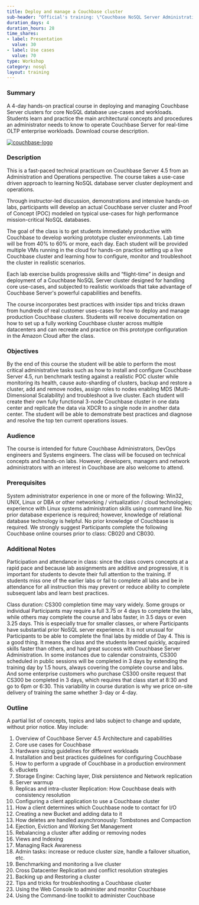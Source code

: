 ```yaml
---
title: Deploy and manage a Couchbase cluster
sub-header: "Official's training: \"Couchbase NoSQL Server Administration\""
duration_days: 4
duration_hours: 28
time_shares:
- label: Presentation
  value: 30
- label: Use cases
  value: 70
type: Workshop
category: nosql
layout: training
---
```


### Summary
A 4-day hands-on practical course in deploying and managing Couchbase Server clusters for core NoSQL database use-cases and workloads. Students learn and practice the main architectural concepts and procedures an administrator needs to know to operate Couchbase Server for real-time OLTP enterprise workloads. Download course description.

[![couchbase-logo](//d1ri137x9edlub.cloudfront.net/uploads/training_partner/logo/1/large_CB_logo_1.png)](http://www.couchbase.com/)

### Description

This is a fast-paced technical practicum on Couchbase Server 4.5 from an Administration and Operations perspective. The course takes a use-case driven approach to learning NoSQL database server cluster deployment and operations.

Through instructor-led discussion, demonstrations and intensive hands-on labs, participants will develop an actual Couchbase server cluster and Proof of Concept (POC) modeled on typical use-cases for high performance mission-critical NoSQL databases.

The goal of the class is to get students immediately productive with Couchbase to develop working prototype cluster environments. Lab time will be from 40% to 60% or more, each day. Each student will be provided multiple VMs running in the cloud for hands-on practice setting up a live Couchbase cluster and learning how to configure, monitor and troubleshoot the cluster in realistic scenarios.

Each lab exercise builds progressive skills and “flight-time” in design and deployment of a Couchbase NoSQL Server cluster designed for handling core use-cases, and subjected to realistic workloads that take advantage of Couchbase Server's powerful capabilities and benefits.

The course incorporates best practices with insider tips and tricks drawn from hundreds of real customer uses-cases for how to deploy and manage production Couchbase clusters.  Students will receive documentation on how to set up a fully working Couchbase cluster across multiple datacenters and can recreate and practice on this prototype configuration in the Amazon Cloud after the class.

### Objectives

By the end of this course the student will be able to perform the most critical administrative tasks such as how to install and configure Couchbase Server 4.5, run benchmark testing against a realistic POC cluster while monitoring its health, cause auto-sharding of clusters, backup and restore a cluster, add and remove nodes, assign roles to nodes enabling MDS (Multi-Dimensional Scalability) and troubleshoot a live cluster. Each student will create their own fully functional 3-node Couchbase cluster in one data center and replicate the data via XDCR to a single node in another data center. The student will be able to demonstrate best practices and diagnose and resolve the top ten current operations issues.

### Audience

The course is intended for future Couchbase Administrators, DevOps engineers and Systems engineers. The class will be focused on technical concepts and hands-on labs. However, developers, managers and network administrators with an interest in Couchbase are also welcome to attend.

### Prerequisites

System administrator experience in one or more of the following: Win32, UNIX, Linux or DBA or other networking / virtualization / cloud technologies; experience with Linux systems administration skills using command line. No prior database experience is required; however, knowledge of relational database technology is helpful. No prior knowledge of Couchbase is required.  We strongly suggest Participants complete the following Couchbase online courses prior to class: CB020 and CB030.

### Additional Notes

Participation and attendance in class: since the class covers concepts at a rapid pace and because lab assignments are additive and progressive, it is important for students to devote their full attention to the training. If students miss one of the earlier labs or fail to complete all labs and be in attendance for all instruction this may prevent or reduce ability to complete subsequent labs and learn best practices.

Class duration: CS300 completion time may vary widely. Some groups or individual Participants may require a full 3.75 or 4 days to complete the labs, while others may complete the course and labs faster, in 3.5 days or even 3.25 days. This is especially true for smaller classes, or where Participants have substantial prior NoSQL server experience. It is not unusual for Participants to be able to complete the final labs by middle of Day 4. This is a good thing. It means the class and the students learned quickly, acquired skills faster than others, and had great success with Couchbase Server Administration. In some instances due to calendar constraints, CS300 scheduled in public sessions will be completed in 3 days by extending the training day by 1.5 hours, always covering the complete course and labs. And some enterprise customers who purchase CS300 onsite request that CS300 be completed in 3 days, which requires that class start at 8:30 and go to 6pm or 6:30. This variability in course duration is why we price on-site delivery of training the same whether 3-day or 4-day.

### Outline
A partial list of concepts, topics and labs subject to change and update, without prior notice. May include:

1. Overview of Couchbase Server 4.5 Architecture and capabilities
2. Core use cases for Couchbase
3. Hardware sizing guidelines for different workloads
4. Installation and best practices guidelines for configuring Couchbase
5. How to perform a upgrade of Couchbase in a production environment
6. vBuckets
7. Storage Engine: Caching layer, Disk persistence and Network replication
8. Server warmup
9. Replicas and intra-cluster Replication: How Couchbase deals with consistency resolution
10. Configuring a client application to use a Couchbase cluster
11. How a client determines which Couchbase node to contact for I/O
12. Creating a new Bucket and adding data to it
13. How deletes are handled asynchronously: Tombstones and Compaction
14. Ejection, Eviction and Working Set Management
15. Rebalancing a cluster after adding or removing nodes
16. Views and Indexing
17. Managing Rack Awareness
18. Admin tasks: increase or reduce cluster size, handle a failover situation, etc.
19. Benchmarking and monitoring a live cluster
20. Cross Datacenter Replication and conflict resolution strategies
21. Backing up and Restoring a cluster
22. Tips and tricks for troubleshooting a Couchbase cluster
23. Using the Web Console to administer and monitor Couchbase
24. Using the Command-line toolkit to administer Couchbase

